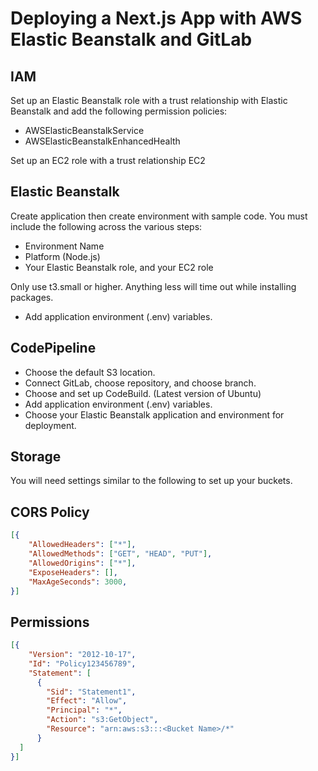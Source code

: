 # Deploying a Next.js App with AWS Elastic Beanstalk and GitLab

## IAM

Set up an Elastic Beanstalk role with a trust relationship with Elastic Beanstalk and add the following permission policies:

- AWSElasticBeanstalkService</li>
- AWSElasticBeanstalkEnhancedHealth</li>

Set up an EC2 role with a trust relationship EC2

## Elastic Beanstalk

Create application then create environment with sample code. You must include the following across the various steps:

- Environment Name
- Platform (Node.js)
- Your Elastic Beanstalk role, and your EC2 role

Only use t3.small or higher. Anything less will time out while
installing packages.

- Add application environment (.env) variables.

## CodePipeline

- Choose the default S3 location.
- Connect GitLab, choose repository, and choose branch.
- Choose and set up CodeBuild. (Latest version of Ubuntu)
- Add application environment (.env) variables.
- Choose your Elastic Beanstalk application and environment for
deployment.

## Storage

You will need settings similar to the following to set up your buckets.

## CORS Policy

```json
[{
    "AllowedHeaders": ["*"],
    "AllowedMethods": ["GET", "HEAD", "PUT"],
    "AllowedOrigins": ["*"],
    "ExposeHeaders": [],
    "MaxAgeSeconds": 3000,
}]
```

## Permissions

```json
[{
    "Version": "2012-10-17",
    "Id": "Policy123456789",
    "Statement": [
      {
        "Sid": "Statement1",
        "Effect": "Allow",
        "Principal": "*",
        "Action": "s3:GetObject",
        "Resource": "arn:aws:s3:::<Bucket Name>/*"
      }
  ]
}]
```